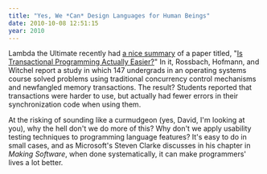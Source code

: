 ```yaml
---
title: "Yes, We *Can* Design Languages for Human Beings"
date: 2010-10-08 12:51:15
year: 2010
---
```

Lambda the Ultimate recently had <a href="http://lambda-the-ultimate.org/node/4070">a nice summary</a> of a paper titled, "<a href="http://userweb.cs.utexas.edu/users/rossbach/pubs/wddd09-rossbach.pdf">Is Transactional Programming Actually Easier?</a>" In it, Rossbach, Hofmann, and Witchel report a study in which 147 undergrads in an operating systems course solved problems using traditional concurrency control mechanisms and newfangled memory transactions. The result? Students reported that transactions were harder to use, but actually had fewer errors in their synchronization code when using them.

At the risking of sounding like a curmudgeon (yes, David, I'm looking at you), why the hell don't we do more of this? Why don't we apply usability testing techniques to programming language features?  It's easy to do in small cases, and as Microsoft's Steven Clarke discusses in his chapter in <em>Making Software</em>, when done systematically, it can make programmers' lives a lot better.
